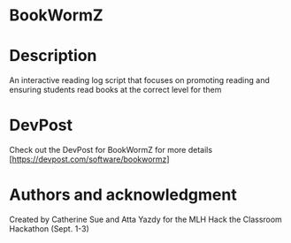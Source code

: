 # BookWormZ

# Description
An interactive reading log script that focuses on promoting reading and ensuring students read books at the correct level for them

# DevPost
Check out the DevPost for BookWormZ for more details [https://devpost.com/software/bookwormz]

# Authors and acknowledgment
Created by Catherine Sue and Atta Yazdy for the MLH Hack the Classroom Hackathon (Sept. 1-3)
